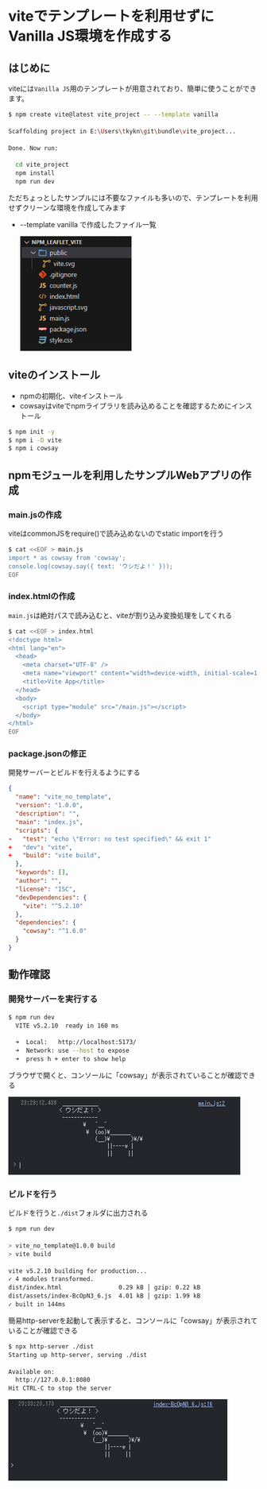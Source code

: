 # viteでテンプレートを利用せずにVanilla JS環境を作成する

## はじめに

viteには`Vanilla JS`用のテンプレートが用意されており、簡単に使うことができます。
```bash
$ npm create vite@latest vite_project -- --template vanilla

Scaffolding project in E:\Users\tkykn\git\bundle\vite_project...

Done. Now run:

  cd vite_project
  npm install
  npm run dev
```

ただちょっとしたサンプルには不要なファイルも多いので、テンプレートを利用せずクリーンな環境を作成してみます

* --template vanilla で作成したファイル一覧

  ![alt text](./image-2.png)


## viteのインストール

* npmの初期化、viteインストール
* cowsayはviteでnpmライブラリを読み込めることを確認するためにインストール

```bash
$ npm init -y
$ npm i -D vite
$ npm i cowsay
```

## npmモジュールを利用したサンプルWebアプリの作成



### main.jsの作成

viteはcommonJSをrequire()で読み込めないのでstatic importを行う
```bash
$ cat <<EOF > main.js
import * as cowsay from 'cowsay';
console.log(cowsay.say({ text: 'ウシだよ！' }));
EOF
```

### index.htmlの作成

`main.js`は絶対パスで読み込むと、viteが割り込み変換処理をしてくれる

```bash
$ cat <<EOF > index.html
<!doctype html>
<html lang="en">
  <head>
    <meta charset="UTF-8" />
    <meta name="viewport" content="width=device-width, initial-scale=1.0" />
    <title>Vite App</title>
  </head>
  <body>
    <script type="module" src="/main.js"></script>
  </body>
</html>
EOF
```

### package.jsonの修正

開発サーバーとビルドを行えるようにする

```diff_javascript:package.json
{
  "name": "vite_no_template",
  "version": "1.0.0",
  "description": "",
  "main": "index.js",
  "scripts": {
-   "test": "echo \"Error: no test specified\" && exit 1"
+   "dev": "vite",
+   "build": "vite build",
  },
  "keywords": [],
  "author": "",
  "license": "ISC",
  "devDependencies": {
    "vite": "^5.2.10"
  },
  "dependencies": {
    "cowsay": "^1.6.0"
  }
}
```

## 動作確認

### 開発サーバーを実行する

```bash
$ npm run dev
  VITE v5.2.10  ready in 160 ms

  ➜  Local:   http://localhost:5173/
  ➜  Network: use --host to expose
  ➜  press h + enter to show help
```
ブラウザで開くと、コンソールに「cowsay」が表示されていることが確認できる

![alt text](image.png)


### ビルドを行う

ビルドを行うと`./dist`フォルダに出力される

```bash
$ npm run dev

> vite_no_template@1.0.0 build
> vite build

vite v5.2.10 building for production...
✓ 4 modules transformed.
dist/index.html                0.29 kB │ gzip: 0.22 kB
dist/assets/index-BcOpN3_6.js  4.01 kB │ gzip: 1.99 kB
✓ built in 144ms
```

簡易http-serverを起動して表示すると、コンソールに「cowsay」が表示されていることが確認できる


```bash
$ npx http-server ./dist
Starting up http-server, serving ./dist

Available on:
  http://127.0.0.1:8080
Hit CTRL-C to stop the server
```
![alt text](image-1.png)
